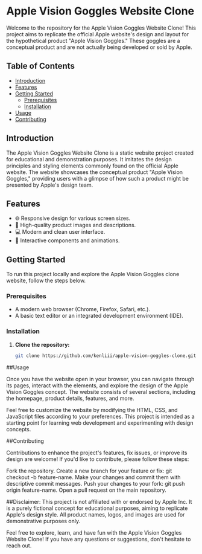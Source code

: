 # Apple Vision Goggles Website Clone

Welcome to the repository for the Apple Vision Goggles Website Clone! This project aims to replicate the official Apple website's design and layout for the hypothetical product "Apple Vision Goggles." These goggles are a conceptual product and are not actually being developed or sold by Apple.

## Table of Contents

- [Introduction](#introduction)
- [Features](#features)
- [Getting Started](#getting-started)
  - [Prerequisites](#prerequisites)
  - [Installation](#installation)
- [Usage](#usage)
- [Contributing](#contributing)

## Introduction

The Apple Vision Goggles Website Clone is a static website project created for educational and demonstration purposes. It imitates the design principles and styling elements commonly found on the official Apple website. The website showcases the conceptual product "Apple Vision Goggles," providing users with a glimpse of how such a product might be presented by Apple's design team.

## Features

- 🌐 Responsive design for various screen sizes.
- 🎨 High-quality product images and descriptions.
- 💻 Modern and clean user interface.
- 📱 Interactive components and animations.

## Getting Started

To run this project locally and explore the Apple Vision Goggles clone website, follow the steps below.

### Prerequisites

- A modern web browser (Chrome, Firefox, Safari, etc.).
- A basic text editor or an integrated development environment (IDE).

### Installation

1. **Clone the repository:**

   ```bash
   git clone https://github.com/kenliii/apple-vision-goggles-clone.git

##Usage

Once you have the website open in your browser, you can navigate through its pages, interact with the elements, and explore the design of the Apple Vision Goggles concept. The website consists of several sections, including the homepage, product details, features, and more.

Feel free to customize the website by modifying the HTML, CSS, and JavaScript files according to your preferences. This project is intended as a starting point for learning web development and experimenting with design concepts.

##Contributing

Contributions to enhance the project's features, fix issues, or improve its design are welcome! If you'd like to contribute, please follow these steps:

Fork the repository.
Create a new branch for your feature or fix: git checkout -b feature-name.
Make your changes and commit them with descriptive commit messages.
Push your changes to your fork: git push origin feature-name.
Open a pull request on the main repository.

##Disclaimer: This project is not affiliated with or endorsed by Apple Inc. It is a purely fictional concept for educational purposes, aiming to replicate Apple's design style. All product names, logos, and images are used for demonstrative purposes only.

Feel free to explore, learn, and have fun with the Apple Vision Goggles Website Clone! If you have any questions or suggestions, don't hesitate to reach out.


